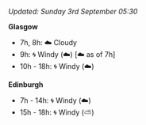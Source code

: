 *Updated: Sunday 3rd September 05:30*

**Glasgow**

* 7h, 8h: :cloud: Cloudy
* 9h: :cyclone: Windy (:cloud:) [:cloud: as of 7h]
* 10h - 18h: :cyclone: Windy (:cloud:)

**Edinburgh**

* 7h - 14h: :cyclone: Windy (:cloud:)
* 15h - 18h: :cyclone: Windy (:partly_sunny:)
